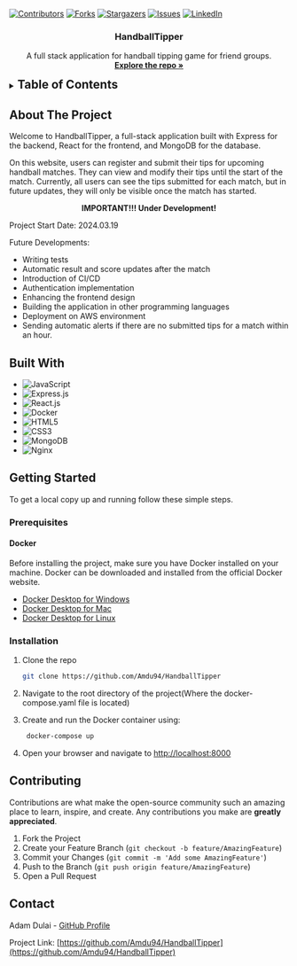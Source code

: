 <!-- PROJECT SHIELDS -->
[![Contributors][contributors-shield]][contributors-url]
[![Forks][forks-shield]][forks-url]
[![Stargazers][stars-shield]][stars-url]
[![Issues][issues-shield]][issues-url]
[![LinkedIn][linkedin-shield]][linkedin-url]


<!-- PROJECT LOGO -->
<div align="center">
  <h3 align="center">HandballTipper</h3>
  <p align="center">
    A full stack application for handball tipping game for friend groups.
    <br />
    <a href="https://github.com/Amdu94/HandballTipper"><strong>Explore the repo »</strong></a>
  </p>
</div>

<!-- TABLE OF CONTENTS -->
<details>
  <summary><h2 style="display: inline">Table of Contents</h2></summary>
  <ol>
    <li><a href="#about-the-project">About The Project</a></li>
    <li><a href="#built-with">Built With</a></li>
    <li><a href="#getting-started">Getting Started</a></li>
    <li><a href="#contributing">Contributing</a></li>
    <li><a href="#contact">Contact</a></li>
  </ol>
</details>


<!-- ABOUT THE PROJECT -->
## About The Project

Welcome to HandballTipper, a full-stack application built with Express for the backend, React for the frontend, and MongoDB for the database.

On this website, users can register and submit their tips for upcoming handball matches. They can view and modify their tips until the start of the match. Currently, all users can see the tips submitted for each match, but in future updates, they will only be visible once the match has started.

<div align="center">
  <p><strong>IMPORTANT!!! Under Development!</strong></p>
</div>

Project Start Date: 2024.03.19

Future Developments:
- Writing tests
- Automatic result and score updates after the match
- Introduction of CI/CD
- Authentication implementation
- Enhancing the frontend design
- Building the application in other programming languages
- Deployment on AWS environment
- Sending automatic alerts if there are no submitted tips for a match within an hour.

## Built With

* ![JavaScript][JavaScript-url]
* ![Express.js][Express-url]
* ![React.js][React-url]
* ![Docker][Docker-url]
* ![HTML5][HTML5-url]
* ![CSS3][CSS3-url]
* ![MongoDB][MongoDB-url]
* ![Nginx][Nginx-url]

<!-- GETTING STARTED -->
## Getting Started

To get a local copy up and running follow these simple steps.

### Prerequisites

#### Docker

Before installing the project, make sure you have Docker installed on your machine. Docker can be downloaded and installed from the official Docker website.

- [Docker Desktop for Windows](https://docs.docker.com/desktop/install/windows-install/)
- [Docker Desktop for Mac](https://docs.docker.com/desktop/install/mac-install/)
- [Docker Desktop for Linux](https://docs.docker.com/desktop/install/linux-install/)

### Installation

1. Clone the repo
   ```sh
   git clone https://github.com/Amdu94/HandballTipper
   ```
2. Navigate to the root directory of the project(Where the docker-compose.yaml file is located)

3. Create and run the Docker container using:

   ```sh
    docker-compose up
    ```

4. Open your browser and navigate to [http://localhost:8000](http://localhost:8000)

<!-- CONTRIBUTING -->
## Contributing

Contributions are what make the open-source community such an amazing place to learn, inspire, and create. Any contributions you make are **greatly appreciated**.

1. Fork the Project
2. Create your Feature Branch (`git checkout -b feature/AmazingFeature`)
3. Commit your Changes (`git commit -m 'Add some AmazingFeature'`)
4. Push to the Branch (`git push origin feature/AmazingFeature`)
5. Open a Pull Request

<!-- CONTACT -->
## Contact

Adam Dulai - [GitHub Profile](https://github.com/Amdu94)


Project Link: [https://github.com/Amdu94/HandballTipper](https://github.com/Amdu94/HandballTipper)


<!-- MARKDOWN LINKS & IMAGES -->
<!-- https://www.markdownguide.org/basic-syntax/#reference-style-links -->
[contributors-shield]: https://img.shields.io/github/contributors/Amdu94/Gofri-King.svg?style=for-the-badge
[contributors-url]: https://github.com/Amdu94/Gofri-King/graphs/contributors
[forks-shield]: https://img.shields.io/github/forks/Amdu94/Gofri-King.svg?style=for-the-badge
[forks-url]: https://github.com/Amdu94/Gofri-King/network/members
[stars-shield]: https://img.shields.io/github/stars/Amdu94/Gofri-King.svg?style=for-the-badge
[stars-url]: https://github.com/Amdu94/Gofri-King/stargazers
[issues-shield]: https://img.shields.io/github/issues/Amdu94/Gofri-King.svg?style=for-the-badge
[issues-url]: https://github.com/Amdu94/Gofri-King/issues
[linkedin-shield]: https://img.shields.io/badge/-LinkedIn-black.svg?style=for-the-badge&logo=linkedin&colorB=555
[linkedin-url]: https://www.linkedin.com/in/ádám-dulai
[JavaScript-url]: https://img.shields.io/badge/JavaScript-F7DF1E?style=for-the-badge&logo=javascript&logoColor=black
[JavaScript.com]: https://www.javascript.com/
[Express.js]: https://img.shields.io/badge/express.js-%23404d59.svg?style=for-the-badge&logo=express
[Express-url]: https://expressjs.com/
[React.js]: https://img.shields.io/badge/React-20232A?style=for-the-badge&logo=react&logoColor=61DAFB
[React-url]: https://reactjs.org/
[Docker]: https://img.shields.io/badge/docker-%230db7ed.svg?style=for-the-badge&logo=docker&logoColor=white
[Docker-url]: https://www.docker.com/
[HTML5-url]: https://img.shields.io/badge/HTML5-E34F26?style=for-the-badge&logo=html5&logoColor=white
[HTML5.com]: https://html.com/
[CSS3-url]: https://img.shields.io/badge/CSS3-1572B6?style=for-the-badge&logo=css3&logoColor=white
[CSS3.org]: https://www.w3.org/Style/CSS/
[MongoDB-url]: https://img.shields.io/badge/MongoDB-%234ea94b.svg?style=for-the-badge&logo=mongodb&logoColor=white
[MongoDB.com]: https://www.mongodb.com/
[Nginx]: https://img.shields.io/badge/nginx-%23009639.svg?style=for-the-badge&logo=nginx&logoColor=white
[Nginx-url]: https://www.nginx.com/

